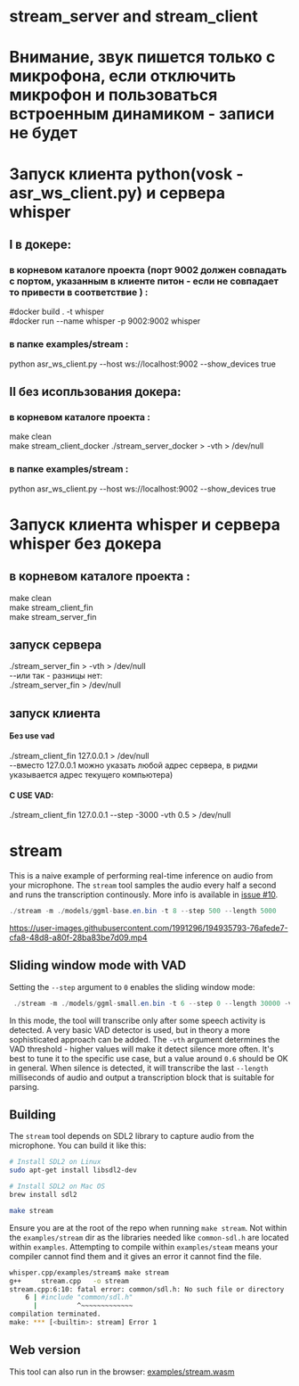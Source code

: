# stream_server and stream_client  
# Внимание, звук пишется только с микрофона, если отключить микрофон и пользоваться встроенным динамиком - записи не будет  
# Запуск клиента python(vosk - asr_ws_client.py) и сервера whisper 
## I в докере:  
### в корневом каталоге проекта (порт 9002 должен совпадать с портом, указанным в клиенте питон - если не совпадает то привести в соответствие ) :   
#docker build . -t whisper  
#docker run --name whisper -p 9002:9002 whisper    

### в папке examples/stream :   
python asr_ws_client.py --host ws://localhost:9002 --show_devices true

## II без исопльзования докера:  
### в корневом каталоге проекта :   
make clean  
make stream_client_docker
./stream_server_docker > -vth > /dev/null 
### в папке examples/stream :     
python asr_ws_client.py --host ws://localhost:9002 --show_devices true

# Запуск клиента whisper и сервера whisper без докера  
## в корневом каталоге проекта :  
make clean  
make stream_client_fin  
make stream_server_fin  

## запуск сервера  
./stream_server_fin > -vth > /dev/null     
--или так - разницы нет:    
./stream_server_fin > /dev/null    


## запуск клиента   
#### Без use vad  
./stream_client_fin 127.0.0.1 > /dev/null   
--вместо 127.0.0.1 можно указать любой адрес сервера, в ридми указывается адрес текущего компьютера)  
#### С USE VAD:  
./stream_client_fin 127.0.0.1 --step -3000 -vth 0.5 > /dev/null
  






# stream

This is a naive example of performing real-time inference on audio from your microphone.
The `stream` tool samples the audio every half a second and runs the transcription continously.
More info is available in [issue #10](https://github.com/ggerganov/whisper.cpp/issues/10).

```java
./stream -m ./models/ggml-base.en.bin -t 8 --step 500 --length 5000
```

https://user-images.githubusercontent.com/1991296/194935793-76afede7-cfa8-48d8-a80f-28ba83be7d09.mp4

## Sliding window mode with VAD

Setting the `--step` argument to `0` enables the sliding window mode:

```java
 ./stream -m ./models/ggml-small.en.bin -t 6 --step 0 --length 30000 -vth 0.6
```

In this mode, the tool will transcribe only after some speech activity is detected. A very
basic VAD detector is used, but in theory a more sophisticated approach can be added. The
`-vth` argument determines the VAD threshold - higher values will make it detect silence more often.
It's best to tune it to the specific use case, but a value around `0.6` should be OK in general.
When silence is detected, it will transcribe the last `--length` milliseconds of audio and output
a transcription block that is suitable for parsing.

## Building

The `stream` tool depends on SDL2 library to capture audio from the microphone. You can build it like this:

```bash
# Install SDL2 on Linux
sudo apt-get install libsdl2-dev

# Install SDL2 on Mac OS
brew install sdl2

make stream
```

Ensure you are at the root of the repo when running `make stream`.  Not within the `examples/stream` dir
as the libraries needed like `common-sdl.h` are located within `examples`.  Attempting to compile within
`examples/steam` means your compiler cannot find them and it gives an error it cannot find the file.

```bash
whisper.cpp/examples/stream$ make stream
g++     stream.cpp   -o stream
stream.cpp:6:10: fatal error: common/sdl.h: No such file or directory
    6 | #include "common/sdl.h"
      |          ^~~~~~~~~~~~~~
compilation terminated.
make: *** [<builtin>: stream] Error 1
```

## Web version

This tool can also run in the browser: [examples/stream.wasm](/examples/stream.wasm)
